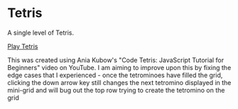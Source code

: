 # Tetris
A single level of Tetris.

[Play Tetris](https://clareradtke.github.io/Tetris/)

This was created using Ania Kubow's "Code Tetris: JavaScript Tutorial for Beginners" video on YouTube.
I am aiming to improve upon this by fixing the edge cases that I experienced - once the tetrominoes have filled the grid, clicking the down arrow key still changes the next tetromino displayed in the mini-grid and will bug out the top row trying to create the tetromino on the grid  
